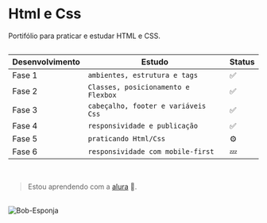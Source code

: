 # Html e Css

Portifólio para praticar e estudar HTML e CSS.

##

| Desenvolvimento | Estudo | Status |
|-----------------|--------| -------- |
|   Fase 1  | `ambientes, estrutura e tags` |✅|
|   Fase 2  | `Classes, posicionamento e Flexbox` |✅|
|   Fase 3 | `cabeçalho, footer e variáveis Css` |✅|
|   Fase 4 | `responsividade e publicação` | ✅|
|   Fase 5  | `praticando Html/Css` |⚙️|
|   Fase 6  | `responsividade com mobile-first` |💤|

<br>

>Estou aprendendo com a [alura](https://cursos.alura.com.br) 🤖.

<br>


<img src="https://github.com/Goestoso/HtmlCss/assets/132786474/35331863-d922-4fe4-9fb0-7f721827fa13" alt="Bob-Esponja" style="width: auto; height: auto;">
